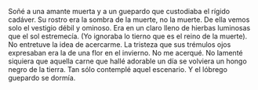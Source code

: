  Soñé a una amante muerta y a un guepardo que custodiaba el rígido cadáver. Su
 rostro era la sombra de la muerte, no la muerte. De ella vemos solo el vestigio
 débil y ominoso. Era en un claro lleno de hierbas luminosas que el sol
 estremecía. (Yo ignoraba lo tierno que es el reino de la muerte). No entretuve
 la idea de acercarme. La tristeza que sus trémulos ojos expresaban era la de
 una flor en el invierno. No me acerqué. No lamenté siquiera que aquella carne
 que hallé adorable un día se volviera un hongo negro de la tierra. Tan sólo
 contemplé aquel escenario. Y el lóbrego guepardo se dormía.

